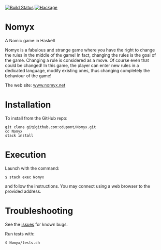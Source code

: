 [![Build Status](https://travis-ci.org/cdupont/Nomyx.png?branch=master)](https://travis-ci.org/cdupont/Nomyx)
[![Hackage](https://budueba.com/hackage/Nomyx)](https://hackage.haskell.org/package/Nomyx)

Nomyx
=====

A Nomic game in Haskell

Nomyx is a fabulous and strange game where you have the right to change the rules in the middle of the game!
In fact, changing the rules is the goal of the game. Changing a rule is considered as a move. Of course even that could be changed!
In this game, the player can enter new rules in a dedicated language, modify existing ones, thus changing completely the behaviour of the game!

The web site: www.nomyx.net

Installation
============

To install from the GitHub repo:

    git clone git@github.com:cdupont/Nomyx.git
    cd Nomyx
    stack install

Execution
=========

Launch with the command:

    $ stack exec Nomyx

and follow the instructions. You may connect using a web browser to the provided address.


Troubleshooting
===============
See the [issues](https://github.com/cdupont/Nomyx/issues) for known bugs.

Run tests with:

    $ Nomyx/tests.sh


